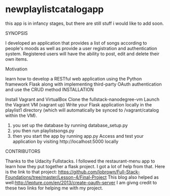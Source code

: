 # newplaylistcatalogapp
this app is in infancy stages, but there are still stuff i would like to add soon. 


SYNOPSIS

I developed an application that provides a list of songs according to people's moods as well as provide a user registration and authentication system. Registered users will have the ability to post, edit and delete their own items.

Motivation

learn how to develop a RESTful web application using the Python framework Flask along with implementing third-party OAuth authentication and use the CRUD method INSTALLATION

Install Vagrant and VirtualBox Clone the fullstack-nanodegree-vm Launch the Vagrant VM (vagrant up) Write your Flask application locally in the playlist1 directory (which will automatically be synced to /vagrant/catalog within the VM).
1. you set up the database by running database_setup.py
2. you then run playlistsongs.py
3. then you start the app by running app.py
Access and test your application by visiting http://localhost:5000 locally

CONTRIBUTORS

Thanks to the Udacity Fullstacks. I followed the restaurant-menu app to learn how they put together a flask project. I got a lot of help from that. 
Here is the link to that project: https://github.com/lobrown/Full-Stack-Foundations/tree/master/Lesson-4/Final-Project
This blog also helped as well:http://lepture.com/en/2013/create-oauth-server
I am givng credit to these two links for helping me with my project. 
